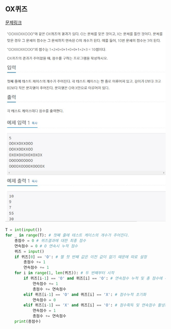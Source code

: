 ## OX퀴즈
[문제링크](https://www.acmicpc.net/problem/8958)

![OX퀴즈](https://github.com/Parksemo/Parksemo/blob/master/image/%5BBOJ%5DOX%ED%80%B4%EC%A6%88.JPG?raw=true)
<br>
```python
T = int(input())
for _ in range(T): # 첫째 줄에 테스트 케이스의 개수가 주어진다.
    총점수 = 0 # 퀴즈결과에 대한 최종 점수
    연속점수 = 0 # O 연속시 누적 점수
    퀴즈 = input()
    if 퀴즈[0] == 'O': # 젤 첫 번째 값은 이전 값이 없기 때문에 따로 설정
        총점수 += 1
        연속점수 += 1
    for i in range(1, len(퀴즈)): # 두 번째부터 시작
        if 퀴즈[i-1] == 'O' and 퀴즈[i] == 'O': # 연속점수 누적 및 총 점수에 부여
            연속점수 += 1
            총점수 += 연속점수
        elif 퀴즈[i-1] == 'O' and 퀴즈[i] == 'X': # 점수누적 초기화
            연속점수 = 0
        elif 퀴즈[i-1] == 'X' and 퀴즈[i] == 'O': # 점수획득 및 연속점수 활성화
            연속점수 = 1
            총점수 += 연속점수
    print(총점수)
```